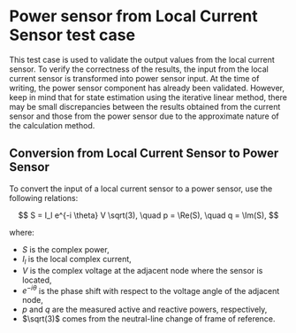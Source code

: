 <!--
SPDX-FileCopyrightText: Contributors to the Power Grid Model project <powergridmodel@lfenergy.org>

SPDX-License-Identifier: MPL-2.0
-->

# Power sensor from Local Current Sensor test case

This test case is used to validate the output values from the local current sensor. To verify the correctness of the results, the input from the local current sensor is transformed into power sensor input. At the time of writing, the power sensor component has already been validated. However, keep in mind that for state estimation using the iterative linear method, there may be small discrepancies between the results obtained from the current sensor and those from the power sensor due to the approximate nature of the calculation method.

## Conversion from Local Current Sensor to Power Sensor

To convert the input of a local current sensor to a power sensor, use the following relations:

$$
S = I_l e^{-i \theta} V \sqrt(3), \quad
p = \Re(S), \quad
q = \Im(S),
$$

where:

- $S$ is the complex power,
- $I_l$ is the local complex current,
- $V$ is the complex voltage at the adjacent node where the sensor is located,
- $e^{-i \theta}$ is the phase shift with respect to the voltage angle of the adjacent node,
- $p$ and $q$ are the measured active and reactive powers, respectively,
- $\sqrt(3)$ comes from the neutral-line change of frame of reference.
